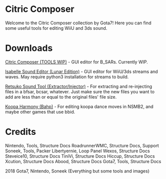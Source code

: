 # Citric Composer
Welcome to the Citric Composer collection by Gota7!
Here you can find some useful tools for editing WiiU and 3ds sound.


# Downloads
[Citric Composer (TOOLS WIP)](https://github.com/Gota7/Citric-Composer/blob/master/Citric%20Composer/bin/Debug/Citric%20Composer.zip?raw=true) - GUI editor for B_SARs. Currently WIP.

[Isabelle Sound Editor (Lunar Edition)](https://github.com/Gota7/Citric-Composer/blob/master/Citric%20Composer/bin/Debug/Isabelle%20Sound%20Editor.zip?raw=true) - GUI editor for WiiU/3ds streams and waves. May require python3 installation for streams to build.

[Retsuko Sound Tool (Extractor/Injector)](https://github.com/Gota7/Citric-Composer/blob/master/Retsuko%20Sound%20Tool/Retsuko%20Sound%20Tool/bin/Debug/Retsuko%20Sound%20Tool.zip?raw=true) - For extracting and re-injecting files in a bfsar, bcsar, whatever. Just make sure the new files you want to add are less than or equal to the original files' file size.

[Koopa Harmony (Bahp)](https://github.com/Gota7/Citric-Composer/blob/master/Koopa%20Harmony/Koopa%20Harmony/bin/Debug/Koopa%20Harmony.zip?raw=true) - For editing koopa dance moves in NSMB2, and maybe other games that use bbid.

# Credits
Nintendo, Tools, Structure Docs
RoadrunnerWMC, Structure Docs, Support
Soneek, Tools, Packer
Libertyernie, Loop Panel
Wexos, Structure Docs
Steveice10, Structure Docs
TiniVi, Structure Docs
Hiccup, Structure Docs
Xcution, Structure Docs
Abood, Structure Docs
Gota7, Tools, Structure Docs

2018 Gota7, Nintendo, Soneek
(Everything but some tools and images)
